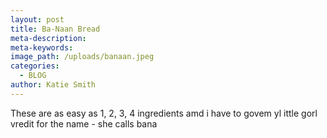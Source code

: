 ```yaml
---
layout: post
title: Ba-Naan Bread
meta-description:
meta-keywords:
image_path: /uploads/banaan.jpeg
categories:
  - BLOG
author: Katie Smith
---
```


These are as easy as 1, 2, 3, 4 ingredients amd i have to govem yl ittle gorl vredit for the name - she calls bana